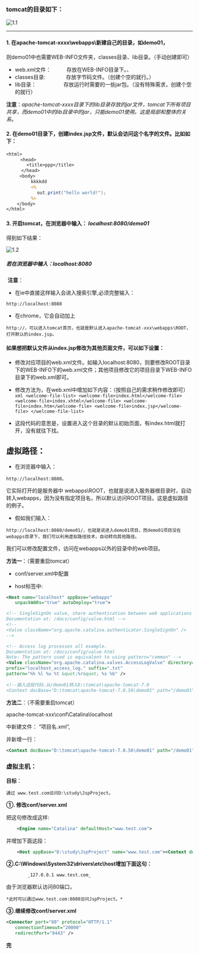 ### tomcat的目录如下：

![1.1](https://github.com/HuNanMan/notes-javaWeb-YanQun/blob/master/pictures/1/1.1.png)

********

#### 1. 在apache-tomcat-xxxx\webapps\新建自己的目录，如demo01，

则demo01中也需要WEB-INFO文件夹，classes目录、lib目录。（手动创建即可）

* web.xml文件：　　　存放在WEB-INFO目录下。、
* classes目录:　　　　存放字节码文件。（创建个空的就行。）
* lib目录：　　　　　   存放运行时需要的一些jar包。（没有特殊需求，创建个空的就行）

**注意**：_apache-tomcat-xxxx目录下的lib目录存放的jar文件，tomcat下所有项目共享，而demo01中的lib目录中的jar，只能demo01使用。这是局部和整体的关系。_



#### 2. 在demo01目录下，创建index.jsp文件，默认会访问这个名字的文件。比如如下：

```jsp
<html>
　　	<head> 
　　　	　<title>ppp</title>
　	 </head>
	 <body>
　　		kkkkdd
　　		<%
　　　		　out.print("hello world!");
　　		%>
	</body>
</html>
```

#### 3. 开启tomcat，在浏览器中输入：  _localhost:8080/demo01_

得到如下结果：

![1.2](https://github.com/HuNanMan/notes-javaWeb-YanQun/blob/master/pictures/1/1.2.png)

##### 若在浏览器中输入：localhost:8080

​     **注意**：

* 在ie中直接这样输入会进入搜索引擎,必须完整输入：
```
http://localhost:8080
```
* 在chrome，它会自动加上
```
http://，可以进入tomcat首页，也就是默认进入apache-tomcat-xxx\webapps\ROOT，打开默认的index.jsp。
```


#### 如果想把默认文件从index.jsp修改为其他页面文件，可以如下设置：

* 修改对应项目的web.xml文件。如输入localhost:8080，则要修改ROOT目录下的WEB-INFO下的web.xml文件；其他项目修改它的项目目录下WEB-INFO目录下的web.xml即可。

* 修改方法为，在web.xml中增加如下内容：（按照自己的需求稍作修改即可）
				```xml
					<welcome-file-list>
						<welcome-file>index.html</welcome-file>
						<welcome-file>index.xhtml</welcome-file>
						<welcome-file>index.htm</welcome-file>
						<welcome-file>index.jsp</welcome-file>
					</welcome-file-list>
				```

* 这段代码的意思是，设置进入这个目录的默认初始页面，有index.html就打开，没有就往下找。



## 虚拟路径：

* 在浏览器中输入：
```
http://localhost:8080，
```
它实际打开的是服务器中 webapps\ROOT，也就是说进入服务器根目录时，自动转入webapps，因为没有指定项目名，所以默认访问ROOT项目。这是虚拟路径的例子。

* 假如我们输入：
```
http://localhost:8080/demo01/，也就是说进入demo01项目，而demo01项目没在webapps目录下，我们可以利用虚拟路径技术，自动转向其他路径。
```

我们可以修改配置文件，访问在webapps以外的目录中的web项目。

 

**方法一**：（需要重启tomcat）

* conf/server.xml中配置

* host标签中:

```xml
<Host name="localhost" appBase="webapps"
　　unpackWARs="true" autoDeploy="true">

<!-- SingleSignOn valve, share authentication between web applications
Documentation at: /docs/config/valve.html -->
<!--
<Valve className="org.apache.catalina.authenticator.SingleSignOn" />
-->

<!-- Access log processes all example.
Documentation at: /docs/config/valve.html
Note: The pattern used is equivalent to using pattern="common" -->
<Valve className="org.apache.catalina.valves.AccessLogValve" directory="logs"
prefix="localhost_access_log." suffix=".txt"
pattern="%h %l %u %t &quot;%r&quot; %s %b" />
	
<!--插入这段代码.从/demo01转入D:\tomcat\apache-tomcat-7.0
<Context docBase="D:\tomcat\apache-tomcat-7.0.56\demo01" path="/demo01" />
```


**方法二**：（不需要重启tomcat）

apache-tomcat-xxx\conf\Catalina\localhost

中新建文件：   “项目名.xml”,

并新增一行：
```xml
<Context docBase="D:\tomcat\apache-tomcat-7.0.56\demo01" path="/demo01" />
```



### 虚拟主机：

**目标**：
```
通过 www.test.com访问D:\study\JspProject。
```


**①. 修改conf/server.xml**

把这句修改成这样:
```xml
	<Engine name="Catalina" defaultHost="www.test.com">
```

并增加下面这段：
```xml
	<Host appBase="D:\study\JspProject" name="www.test.com"><Context docBase="D:\study\JspProject" path="/"/></Host>*

```


**②.C:\Windows\System32\drivers\etc\host增加下面这句：**
```
		_127.0.0.1 www.test.com_
```

由于浏览器默认访问80端口，
```
*此时可以通过www.test.com:8080访问JspProject。*
```
 

**③.继续修改conf/server.xml**
```xml
<Connector port="80" protocol="HTTP/1.1"
　　connectionTimeout="20000"
　　redirectPort="8443" />
```
**完**
